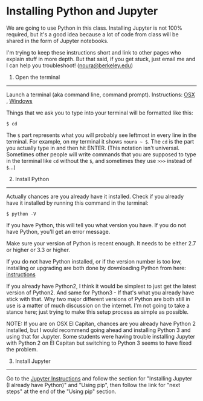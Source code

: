 Installing Python and Jupyter
===============

We are going to use Python in this class. Installing Jupyter is not 100% required, but it's a good idea because a lot of code from class will be shared in the form of Jupyter notebooks.

I'm trying to keep these instructions short and link to other pages who explain stuff in more depth. But that said, if you get stuck, just email me and I can help you troubleshoot! (noura@berkeley.edu)

1. Open the terminal
--------

Launch a terminal (aka command line, command prompt). Instructions:
[OSX](http://blog.teamtreehouse.com/introduction-to-the-mac-os-x-command-line) , [Windows](http://www.howtogeek.com/235101/10-ways-to-open-the-command-prompt-in-windows-10/)

Things that we ask you to type into your terminal will be formatted like this:
	
	$ cd
	
The `$` part represents what you will probably see leftmost in every line in the terminal. For example, on my terminal it shows `noura ~ $`. The `cd` is the part you actually type in and then hit ENTER. (This notation isn't universal. Sometimes other people will write commands that you are supposed to type in the terminal like `cd` without the `$`, and sometimes they use `>>>` instead of `$`...)

2. Install Python
--------
Actually chances are you already have it installed. Check if you already have it installed by running this command in the terminal:

	$ python -V
	
If you have Python, this will tell you what version you have. If you do not have Python, you'll get an error message.
	
Make sure your version of Python is recent enough. It needs to be either 2.7 or higher or 3.3 or higher.

If you do not have Python installed, or if the version number is too low, installing or upgrading are both done by downloading Python from here: [instructions](https://wiki.python.org/moin/BeginnersGuide/Download)
	
If you already have Python2, I think it would be simplest to just get the latest version of Python2. And same for Python3 - If that's what you already have stick with that. Why two major different versions of Python are both still in use is a matter of much discussion on the internet. I'm not going to take a stance here; just trying to make this setup process as simple as possible.

NOTE: If you are on OSX El Capitan, chances are you already have Python 2 installed, but I would recommend going ahead and installing Python 3 and using that for Jupyter. Some students were having trouble installing Jupyter with Python 2 on El Capitan but switching to Python 3 seems to have fixed the problem. 
	
3. Install Jupyter
------
Go to the [Jupyter Instructions](http://jupyter.readthedocs.org/en/latest/install.html#install) and follow the section for "Installing Jupyter (I already have Python)" and "Using pip", then follow the link for "next steps" at the end of the "Using pip" section.
	

